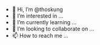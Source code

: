 - 👋 Hi, I’m @thoskung
- 👀 I’m interested in ...
- 🌱 I’m currently learning ...
- 💞️ I’m looking to collaborate on ...
- 📫 How to reach me ...

<!---
thoskung/thoskung is a ✨ special ✨ repository because its `README.md` (this file) appears on your GitHub profile.
You can click the Preview link to take a look at your changes.
--->
